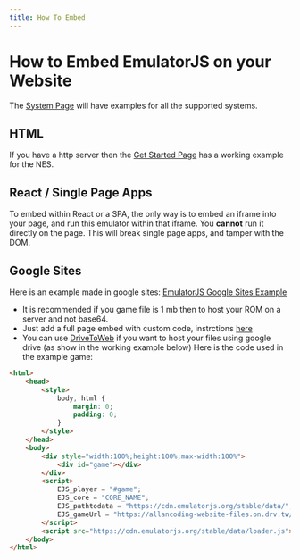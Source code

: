 ```yaml
---
title: How To Embed
---
```

# How to Embed EmulatorJS on your Website

The [System Page](docs/systems) will have examples for all the supported systems.

## HTML

If you have a http server then the [Get Started Page](getting-started#example-for-nes) has a working example for the NES.

## React / Single Page Apps

To embed within React or a SPA, the only way is to embed an iframe into your page, and run this emulator within that iframe. You **cannot** run it directly on the page. This will break single page apps, and tamper with the DOM.

## Google Sites
Here is an example made in google sites: [EmulatorJS Google Sites Example](https://sites.google.com/view/emulatorjs/home)
- It is recommended if you game file is 1 mb then to host your ROM on a server and not base64.
- Just add a full page embed with custom code, instrctions [here](https://workspaceupdates.googleblog.com/2022/05/embed-content-as-full-page-in-new.html)
- You can use [DriveToWeb](https://www.drv.tw/) if you want to host your files using google drive (as show in the working example below)
Here is the code used in the example game:
```html
<html>
    <head>
        <style>
            body, html {
                margin: 0;
                padding: 0;
            }
        </style>
    </head>
    <body>
        <div style="width:100%;height:100%;max-width:100%">
            <div id="game"></div>
        </div>
        <script>
            EJS_player = "#game";
            EJS_core = "CORE_NAME";
            EJS_pathtodata = "https://cdn.emulatorjs.org/stable/data/";
            EJS_gameUrl = "https://allancoding-website-files.on.drv.tw/ROM_FILE_NAME_&_PATH.zip";
        </script>
        <script src="https://cdn.emulatorjs.org/stable/data/loader.js"></script>
    </body>
</html>
```
